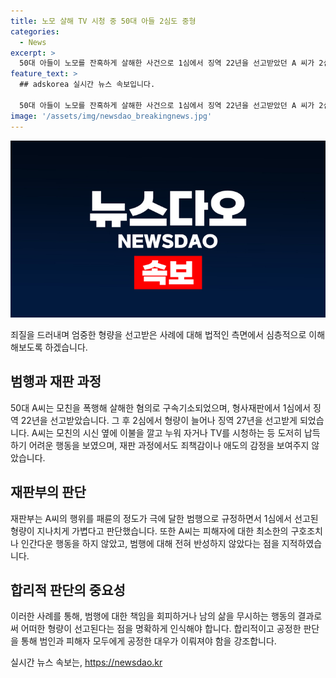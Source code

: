 ```yaml
---
title: 노모 살해 TV 시청 중 50대 아들 2심도 중형
categories:
  - News
excerpt: >
  50대 아들이 노모를 잔혹하게 살해한 사건으로 1심에서 징역 22년을 선고받았던 A 씨가 2심에서 징역 27년을 선고받았다. 피해자인 모친을 무참히 폭행하고 살해한 A 씨는 범행에 대해 전혀 회개하지 않고 무책임한 태도를 보였다는 지적이 나왔다. 이에 2심 재판부는 A 씨의 행위를 극도로 비난하며 1심 판결을 지나치게 가볍다고 판단했다. 사회와 단절된 모친을 폭행하고 살해한 이 같은 가해자에 대한 양형결정에 대한 논란이 일고 있다.
feature_text: >
  ## adskorea 실시간 뉴스 속보입니다.

  50대 아들이 노모를 잔혹하게 살해한 사건으로 1심에서 징역 22년을 선고받았던 A 씨가 2심에서 징역 27년을 선고받았다. 피해자인 모친을 무참히 폭행하고 살해한 A 씨는 범행에 대해 전혀 회개하지 않고 무책임한 태도를 보였다는 지적이 나왔다. 이에 2심 재판부는 A 씨의 행위를 극도로 비난하며 1심 판결을 지나치게 가볍다고 판단했다. 사회와 단절된 모친을 폭행하고 살해한 이 같은 가해자에 대한 양형결정에 대한 논란이 일고 있다.
image: '/assets/img/newsdao_breakingnews.jpg'
---
```


<p><img src="/assets/img/newsdao_breakingnews.jpg" alt="adskorea 속보" /></p>

<p>죄질을 드러내며 엄중한 형량을 선고받은 사례에 대해 법적인 측면에서 심층적으로 이해해보도록 하겠습니다.</p>

<h2 data-ke-size="size26">범행과 재판 과정</h2>

<p data-ke-size="size16">50대 A씨는 모친을 폭행해 살해한 혐의로 구속기소되었으며, 형사재판에서 1심에서 징역 22년을 선고받았습니다. 그 후 2심에서 형량이 늘어나 징역 27년을 선고받게 되었습니다. A씨는 모친의 시신 옆에 이불을 깔고 누워 자거나 TV를 시청하는 등 도저히 납득하기 어려운 행동을 보였으며, 재판 과정에서도 죄책감이나 애도의 감정을 보여주지 않았습니다.</p>

<h2 data-ke-size="size26">재판부의 판단</h2>

<p data-ke-size="size16">재판부는 A씨의 행위를 패륜의 정도가 극에 달한 범행으로 규정하면서 1심에서 선고된 형량이 지나치게 가볍다고 판단했습니다. 또한 A씨는 피해자에 대한 최소한의 구호조치나 인간다운 행동을 하지 않았고, 범행에 대해 전혀 반성하지 않았다는 점을 지적하였습니다.</p>

<h2 data-ke-size="size26">합리적 판단의 중요성</h2>

<p data-ke-size="size16">이러한 사례를 통해, 범행에 대한 책임을 회피하거나 남의 삶을 무시하는 행동의 결과로써 어떠한 형량이 선고된다는 점을 명확하게 인식해야 합니다. 합리적이고 공정한 판단을 통해 범인과 피해자 모두에게 공정한 대우가 이뤄져야 함을 강조합니다.</p>
실시간 뉴스 속보는, <a href="https://newsdao.kr" rel="dofollow">https://newsdao.kr</a>



